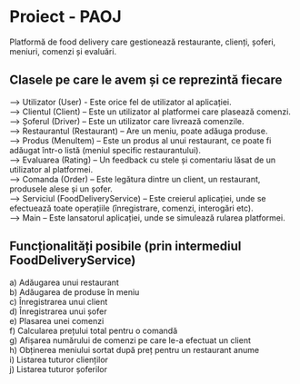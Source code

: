 # Proiect - PAOJ
Platformă de food delivery care gestionează restaurante, clienți, șoferi, meniuri, comenzi și evaluări.

## Clasele pe care le avem și ce reprezintă fiecare
--> Utilizator (User) - Este orice fel de utilizator al aplicației.\
--> Clientul (Client) – Este un utilizator al platformei care plasează comenzi.\
--> Șoferul (Driver) – Este un utilizator care livrează comenzile.\
--> Restaurantul (Restaurant) – Are un meniu, poate adăuga produse.\
--> Produs (MenuItem) – Este un produs al unui restaurant, ce poate fi adăugat într-o listă (meniul specific restaurantului).\
--> Evaluarea (Rating) – Un feedback cu stele și comentariu lăsat de un utilizator al platformei.\
--> Comanda (Order) – Este legătura dintre un client, un restaurant, produsele alese și un șofer.\
--> Serviciul (FoodDeliveryService) – Este creierul aplicației, unde se efectuează toate operațiile (înregistrare, comenzi, interogări etc).\
--> Main – Este lansatorul aplicației, unde se simulează rularea platformei.


## Funcționalități posibile (prin intermediul FoodDeliveryService)
a) Adăugarea unui restaurant\
b) Adăugarea de produse în meniu\
c) Înregistrarea unui client\
d) Înregistrarea unui șofer\
e) Plasarea unei comenzi\
f) Calcularea prețului total pentru o comandă\
g) Afișarea numărului de comenzi pe care le-a efectuat un client\
h) Obținerea meniului sortat după preț pentru un restaurant anume\
i) Listarea tuturor clienților\
j) Listarea tuturor șoferilor
